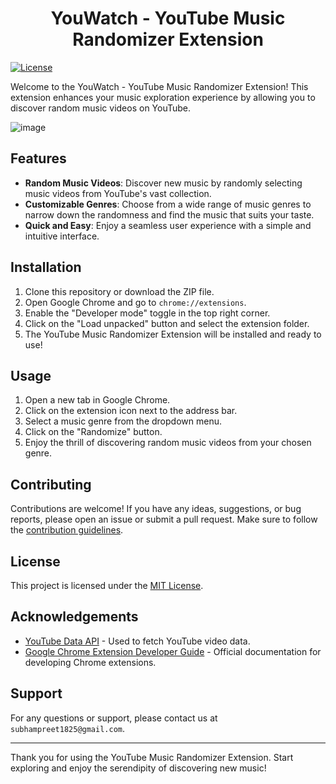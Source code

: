 <h1 align="center">YouWatch - YouTube Music Randomizer Extension</h1>

[![License](https://img.shields.io/badge/license-MIT-blue.svg)](LICENSE)

Welcome to the YouWatch - YouTube Music Randomizer Extension! This extension enhances your music exploration experience by allowing you to discover random music videos on YouTube.

![image](https://github.com/Subhampreet/YouTube-Random-Extension/assets/61475220/1053470f-f475-4b6b-80e7-51aedfdd13e7)

## Features

- **Random Music Videos**: Discover new music by randomly selecting music videos from YouTube's vast collection.
- **Customizable Genres**: Choose from a wide range of music genres to narrow down the randomness and find the music that suits your taste.
- **Quick and Easy**: Enjoy a seamless user experience with a simple and intuitive interface.

## Installation

1. Clone this repository or download the ZIP file.
2. Open Google Chrome and go to `chrome://extensions`.
3. Enable the "Developer mode" toggle in the top right corner.
4. Click on the "Load unpacked" button and select the extension folder.
5. The YouTube Music Randomizer Extension will be installed and ready to use!

## Usage

1. Open a new tab in Google Chrome.
2. Click on the extension icon next to the address bar.
3. Select a music genre from the dropdown menu.
4. Click on the "Randomize" button.
5. Enjoy the thrill of discovering random music videos from your chosen genre.

## Contributing

Contributions are welcome! If you have any ideas, suggestions, or bug reports, please open an issue or submit a pull request. Make sure to follow the [contribution guidelines](CONTRIBUTION.md).

## License

This project is licensed under the [MIT License](LICENSE).

## Acknowledgements

- [YouTube Data API](https://developers.google.com/youtube/v3) - Used to fetch YouTube video data.
- [Google Chrome Extension Developer Guide](https://developer.chrome.com/docs/extensions) - Official documentation for developing Chrome extensions.

## Support

For any questions or support, please contact us at `subhampreet1825@gmail.com`.

---

Thank you for using the YouTube Music Randomizer Extension. Start exploring and enjoy the serendipity of discovering new music!
